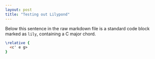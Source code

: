 ```yaml
---
layout: post
title: "Testing out Lilypond"
---
```


Below this sentence in the raw markdown file is a standard code block marked as `lily`, containing a C major chord.

```lilypond
\relative {
  <c' e g>
}
```
